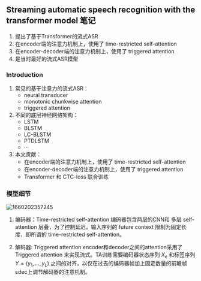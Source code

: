 <!--
 * @Description: Streaming automatic speech recognition with the transformer model 笔记
 * @Autor: 郭印林
 * @Date: 2022-08-11 14:07:15
 * @LastEditors: 郭印林
 * @LastEditTime: 2022-08-11 16:23:02
-->

## Streaming automatic speech recognition with the transformer model 笔记

1. 提出了基于Transformer的流式ASR
2. 在encoder端的注意力机制上，使用了 time-restricted self-attention
3. 在encoder-decoder端的注意力机制上，使用了 triggered attention
4. 是当时最好的流式ASR模型


### Introduction
1. 常见的基于注意力的流式ASR：
    + neural transducer
    + monotonic chunkwise attention
    + triggered attention
2. 不同的底层神经网络架构：
    + LSTM
    + BLSTM
    + LC-BLSTM
    + PTDLSTM
    + ···
3. 本文贡献：
    + 在encoder端的注意力机制上，使用了 time-restricted self-attention
    + 在encoder-decoder端的注意力机制上，使用了 triggered attention
    + Transformer 和 CTC-loss 联合训练

### 模型细节

![1660202357245](image/streaming-asr-Transformer/1660202357245.png)

1. 编码器：Time-restricted self-attention
编码器包含两层的CNN和 多层 self-attention 层叠，为了控制延迟，输入序列的 future context 限制为固定长度，即所谓的 time-restricted self-attention。

2. 解码器: Triggered attention
encoder和decoder之间的attention采用了 Triggered attention 来实现流式。TA训练需要编码器状态序列 $X_e$ 和标签序列 $Y=(y_1,\dots, y_L)$ 之间的对齐，以仅在过去的编码器帧加上固定数量的前瞻帧εdec上调节解码器的注意机制。